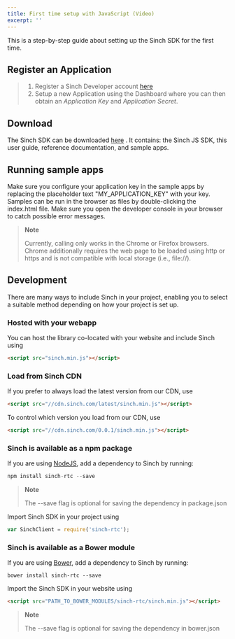 ```yaml
---
title: First time setup with JavaScript (Video)
excerpt: ''
---
```

This is a step-by-step guide about setting up the Sinch SDK for the first time.

## Register an Application

> 1.  Register a Sinch Developer account [here](https://portal.sinch.com/#/signup)
> 2.  Setup a new Application using the Dashboard where you can then obtain an *Application Key* and *Application Secret*.

## Download

The Sinch SDK can be downloaded [here](https://sinch.readme.io/page/downloads) . It contains: the Sinch JS SDK, this user guide, reference documentation, and sample apps.

## Running sample apps

Make sure you configure your application key in the sample apps by replacing the placeholder text "MY\_APPLICATION\_KEY" with your key. Samples can be run in the browser as files by double-clicking the index.html file. Make sure you open the developer console in your browser to catch possible error messages.

> **Note**    
>
> Currently, calling only works in the Chrome or Firefox browsers. Chrome additionally requires the web page to be loaded using http or https and is not compatible with local storage (i.e., file://).

## Development

There are many ways to include Sinch in your project, enabling you to select a suitable method depending on how your project is set up.

### Hosted with your webapp

You can host the library co-located with your website and include Sinch using
```html
<script src="sinch.min.js"></script>
```


### Load from Sinch CDN

If you prefer to always load the latest version from our CDN, use
```html
<script src="//cdn.sinch.com/latest/sinch.min.js"></script>
```


To control which version you load from our CDN, use
```html
<script src="//cdn.sinch.com/0.0.1/sinch.min.js"></script>
```


### Sinch is available as a npm package

If you are using [NodeJS](http://www.nodejs.org), add a dependency to Sinch by running:
```javascript
npm install sinch-rtc --save
```




> **Note**    
>
> The --save flag is optional for saving the dependency in package.json

Import Sinch SDK in your project using
```javascript
var SinchClient = require('sinch-rtc');
```


### Sinch is available as a Bower module

If you are using [Bower](http://bower.io/), add a dependency to Sinch by running:
```shell
bower install sinch-rtc --save
```


Import the Sinch SDK in your website using
```html
<script src="PATH_TO_BOWER_MODULES/sinch-rtc/sinch.min.js"></script>
```




> **Note**    
>
> The --save flag is optional for saving the dependency in bower.json


